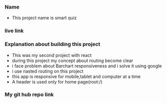 ### Name
- This project name is smart quiz

### live link
[smart quiz]:(https://smart-quiz-37c28e.netlify.app/)

### Explanation about building this project
- This was my second project with react
- during this project my concept about routing become clear
- i face problem about Barchart responsiveness and i solve it using google
- i use nasted routing on this project
- this app is responsive for mobile,tablet and computer at a time
- A header is used only for home page(root:/)

### My git hub repo link

[Github]:(https://github.com/programming-hero-web-course2/b6-quiz-crackerz-BayajidAlam)


